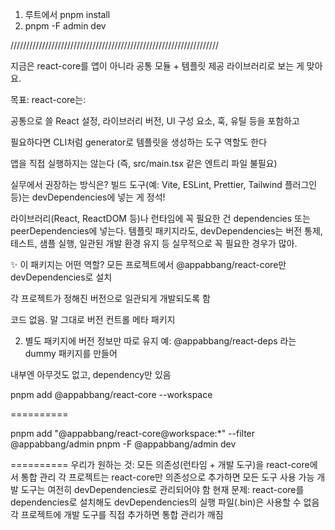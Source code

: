 
1. 루트에서 pnpm install 
2. pnpm -F admin dev







//////////////////////////////////////////////////////////////////


지금은 react-core를 앱이 아니라 공통 모듈 + 템플릿 제공 라이브러리로 보는 게 맞아요.

목표:
react-core는:

공통으로 쓸 React 설정, 라이브러리 버전, UI 구성 요소, 훅, 유틸 등을 포함하고

필요하다면 CLI처럼 generator로 템플릿을 생성하는 도구 역할도 한다

앱을 직접 실행하지는 않는다 (즉, src/main.tsx 같은 엔트리 파일 불필요)

실무에서 권장하는 방식은?
빌드 도구(예: Vite, ESLint, Prettier, Tailwind 플러그인 등)는 devDependencies에 넣는 게 정석!

라이브러리(React, ReactDOM 등)나 런타임에 꼭 필요한 건 dependencies 또는 peerDependencies에 넣는다.
템플릿 패키지라도, devDependencies는 버전 통제, 테스트, 샘플 실행, 일관된 개발 환경 유지 등 실무적으로 꼭 필요한 경우가 많아.

✨ 이 패키지는 어떤 역할?
모든 프로젝트에서 @appabbang/react-core만 devDependencies로 설치

각 프로젝트가 정해진 버전으로 일관되게 개발되도록 함

코드 없음. 말 그대로 버전 컨트롤 메타 패키지

2.  별도 패키지에 버전 정보만 따로 유지
    예: @appabbang/react-deps 라는 dummy 패키지를 만들어

내부엔 아무것도 없고, dependency만 있음

pnpm add @appabbang/react-core --workspace

==========

pnpm add "@appabbang/react-core@workspace:\*" --filter @appabbang/admin
pnpm -F @appabbang/admin dev

==========
우리가 원하는 것:
모든 의존성(런타임 + 개발 도구)을 react-core에서 통합 관리
각 프로젝트는 react-core만 의존성으로 추가하면 모든 도구 사용 가능
개발 도구는 여전히 devDependencies로 관리되어야 함
현재 문제:
react-core를 dependencies로 설치해도 devDependencies의 실행 파일(.bin)은 사용할 수 없음
각 프로젝트에 개발 도구를 직접 추가하면 통합 관리가 깨짐
